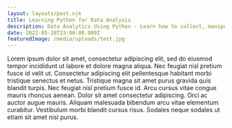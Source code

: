 ```yaml
---
layout: layouts/post.njk
title: Learning Python for Data Analysis
description: Data Analytics Using Python - Learn how to collect, manipulate, and organise data.
date: 2022-05-28T23:00:00.000Z
featuredImage: /media/uploads/test.jpg
---
```

Lorem ipsum dolor sit amet, consectetur adipiscing elit, sed do eiusmod tempor incididunt ut labore et dolore magna aliqua. Nec feugiat nisl pretium fusce id velit ut. Consectetur adipiscing elit pellentesque habitant morbi tristique senectus et netus. Tristique magna sit amet purus gravida quis blandit turpis. Nec feugiat nisl pretium fusce id. Arcu cursus vitae congue mauris rhoncus aenean. Dolor sit amet consectetur adipiscing. Orci ac auctor augue mauris. Aliquam malesuada bibendum arcu vitae elementum curabitur. Vestibulum morbi blandit cursus risus. Sodales neque sodales ut etiam sit amet nisl purus.